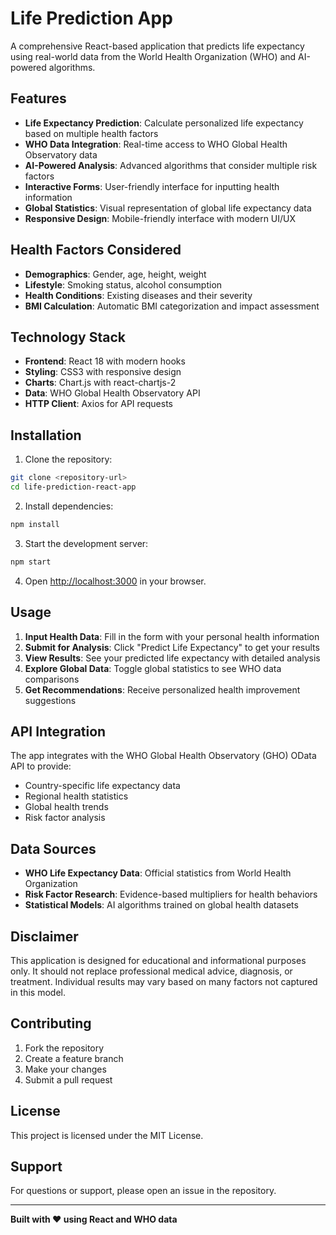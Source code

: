 # Life Prediction App

A comprehensive React-based application that predicts life expectancy using real-world data from the World Health Organization (WHO) and AI-powered algorithms.

## Features

- **Life Expectancy Prediction**: Calculate personalized life expectancy based on multiple health factors
- **WHO Data Integration**: Real-time access to WHO Global Health Observatory data
- **AI-Powered Analysis**: Advanced algorithms that consider multiple risk factors
- **Interactive Forms**: User-friendly interface for inputting health information
- **Global Statistics**: Visual representation of global life expectancy data
- **Responsive Design**: Mobile-friendly interface with modern UI/UX

## Health Factors Considered

- **Demographics**: Gender, age, height, weight
- **Lifestyle**: Smoking status, alcohol consumption
- **Health Conditions**: Existing diseases and their severity
- **BMI Calculation**: Automatic BMI categorization and impact assessment

## Technology Stack

- **Frontend**: React 18 with modern hooks
- **Styling**: CSS3 with responsive design
- **Charts**: Chart.js with react-chartjs-2
- **Data**: WHO Global Health Observatory API
- **HTTP Client**: Axios for API requests

## Installation

1. Clone the repository:
```bash
git clone <repository-url>
cd life-prediction-react-app
```

2. Install dependencies:
```bash
npm install
```

3. Start the development server:
```bash
npm start
```

4. Open [http://localhost:3000](http://localhost:3000) in your browser.

## Usage

1. **Input Health Data**: Fill in the form with your personal health information
2. **Submit for Analysis**: Click "Predict Life Expectancy" to get your results
3. **View Results**: See your predicted life expectancy with detailed analysis
4. **Explore Global Data**: Toggle global statistics to see WHO data comparisons
5. **Get Recommendations**: Receive personalized health improvement suggestions

## API Integration

The app integrates with the WHO Global Health Observatory (GHO) OData API to provide:
- Country-specific life expectancy data
- Regional health statistics
- Global health trends
- Risk factor analysis

## Data Sources

- **WHO Life Expectancy Data**: Official statistics from World Health Organization
- **Risk Factor Research**: Evidence-based multipliers for health behaviors
- **Statistical Models**: AI algorithms trained on global health datasets

## Disclaimer

This application is designed for educational and informational purposes only. It should not replace professional medical advice, diagnosis, or treatment. Individual results may vary based on many factors not captured in this model.

## Contributing

1. Fork the repository
2. Create a feature branch
3. Make your changes
4. Submit a pull request

## License

This project is licensed under the MIT License.

## Support

For questions or support, please open an issue in the repository.

---

**Built with ❤️ using React and WHO data**
